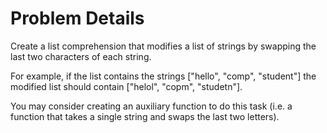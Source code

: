 # Problem Details
Create a list comprehension that modifies a list of strings by swapping the last two characters of each string. <br />

For example, if the list contains the strings ["hello", "comp", "student"] the modified list should contain ["helol", "copm", "studetn"].<br /> 

You may consider creating an auxiliary function to do this task (i.e. a function that takes a single string and swaps the last two letters).
